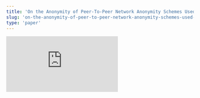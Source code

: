```yaml
---
title: 'On the Anonymity of Peer-To-Peer Network Anonymity Schemes Used by Cryptocurrencies'
slug: 'on-the-anonymity-of-peer-to-peer-network-anonymity-schemes-used-by-cryptocurrencies'
type: 'paper'
---
```


![](https://static.meri.garden/aa15aea92b024c7fb7c93986459b7f54.pdf)